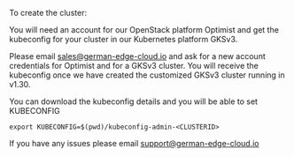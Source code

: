 To create the cluster:

You will need an account for our OpenStack platform Optimist and get the kubeconfig for your cluster in our Kubernetes platform GKSv3.

Please email sales@german-edge-cloud.io and ask for a new account credentials for Optimist and for a GKSv3 cluster. You will receive the kubeconfig once we have created the customized GKSv3 cluster running in v1.30.


You can download the kubeconfig details and you will be able to set KUBECONFIG

```
export KUBECONFIG=$(pwd)/kubeconfig-admin-<CLUSTERID>
```

If you have any issues please email support@german-edge-cloud.io

